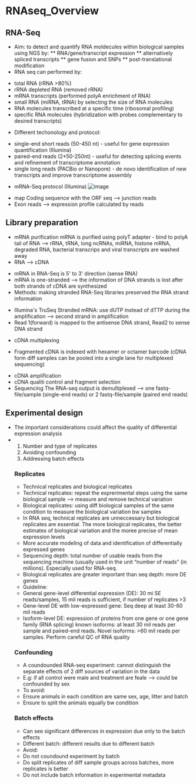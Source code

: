 # RNAseq_Overview
## RNA-Seq 
* Aim: to detect and quantify RNA moldecules within biological samples using NGS by:
** RNA/gene/transcript expression
** alternatively spliced transcripts
** gene fusion and SNPs
** post-translational modification
* RNA seq can performed by:
- total RNA (rRNA >80%)
- rRNA depleted RNA (removed rRNA)
- mRNA transcripts (performed polyA enrichment of RNA)
- small RNA (miRNA, tRNA) by selecting the size of RNA molecules
- RNA molecules transcribed at a specific time (ribosomal profiling)
- specific RNA molecules (hybridization with probes complementary to desired transcripts)
* Different techonology and protocol:
- single-end short reads (50-450 nt) - useful for gene expression quantification (Illumina)
- paired-end reads (2*50-250nt) - useful for detecting splicing events and refinement of transcriptome annotation
- single long reads (PACBio or Nanopore) - de novo identification of new transcripts and improve transcriptome assembly
* mRNA-Seq protocol (Illumina)
![image](https://github.com/JagBaskerville/RNAseq/assets/147906487/0677d146-683c-4924-b888-6df4fe3d9c0e)
- map Coding sequence with the ORF seq --> junction reads
- Exon reads --> expression profile calculated by reads
## Library preparation
* mRNA purification
mRNA is purified using polyT adapter - bind to polyA tail of RNA
--> rRNA, tRNA, long ncRNAs, miRNA, histone mRNA, degraded RNA, bacterial transcrips and viral transcripts are washed away
* RNA --> cDNA
- mRNA in RNA-Seq is 5' to 3' direction (sense RNA)
- mRNA is one-stranded --> the information of DNA strands is lost after both strands of cDNA are synthesized
- Methods: making stranded RNA-Seq libraries preserved the RNA strand information
+ Illumina's TruSeq Stranded mRNA: use dUTP instead of dTTP during the amplification --> second strand in amplification
+ Read 1(forward) is mapped to the antisense DNA strand, Read2 to sense DNA strand
* cDNA multiplexing
- Fragmented cDNA is indexed with hexamer or octamer barcode (cDNA form diff samples can be pooled into a single lane for multiplexed sequencing)
* cDNA amplification
* cDNA qualiti control and fragment selection
* Sequencing
The RNA-seq output is demultiplexed --> one fastq-file/sample (single-end reads) or 2 fastq-file/sample (paired end reads)

## Experimental design
- The important considerations could affect the quality of differential expression analysis
- 1. Number and type of replicates
  2. Avoiding confounding
  3. Addressing batch effects
  ### Replicates
  - Technical replicates and biological replicates
  + Technical replicates: repeat the exprerimental steps using the same biological sample --> measure and remove technical variation
  + Biological replicates: using diff biological samples of the same condition to measure the biological variation bw samples
  - In RNA seq, technical replicates are unneccessary but biological replicates are essential. The more biological replicates, the better estimates of biological variation and the moree precise of mean expression levels
  - More accurate modeling of data and identification of differentially expressed genes
  - Sequencing depth: total number of usable reads from the sequencing machine (usually used in the unit “number of reads” (in millions). Especially used for RNA-seq.
  - Biological replicates are greater important than seq depth: more DE genes
  - Guideline:
  + General gene-level differential expression (DE): 30 mi SE reads/samples, 15 mil reads is sufficient, if number of replicates >3
  + Gene-level DE with low-expressed gene: Seq deep at least 30-60 mil reads
  + Isoform-level DE: expression of proteins from one gene or one gene family (RNA splicing) known isoforms: at least 30 mil reads per sample and paired-end reads. Novel isoforms: >60 mil reads per samples. Perform careful QC of RNA quality
  ### Confounding
  - A coundounded RNA-seq experiment: cannot distinguish the separate effects of 2 diff sources of variation in the data
  - E.g: if all control were male and treatment are feale --> could be confounded by sex
  - To avoid:
  + Ensure animals in each condition are same sex, age, litter and batch
  + Ensure to split the animals equally bw condition
  ### Batch effects
  - Can see significant differences in expression due only to the batch effects
  - Different batch: different results due to different batch
  - Avoid:
  + Do not coundound experiment by batch
  + Do split replicates of diff sample groups across batches, more replicates is better
  + Do not include batch information in experimental metadata
